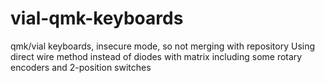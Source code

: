 # vial-qmk-keyboards
qmk/vial keyboards, insecure mode, so not merging with repository
Using direct wire method instead of diodes with matrix
including some rotary encoders and 2-position switches
